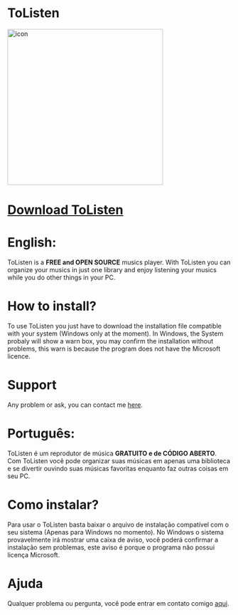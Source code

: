 # ToListen
<img src="https://github.com/DuckCoder1101/ToListen/blob/main/public/icons/icon.png?raw=true" width="350" height="350" alt="icon">

# [Download ToListen](https://github.com/DuckCoder1101/ToListen/releases)

# English:
ToListen is a **FREE and OPEN SOURCE** musics player. 
With ToListen you can organize your musics in just one library and enjoy listening your musics while you do other things in your PC.

# How to install?
To use ToListen you just have to download the installation file compatible with your system (Windows only at the moment).
In Windows, the System probaly will show a warn box, you may confirm the installation without problems, this warn is because the program does not have the Microsoft licence.

# Support
Any problem or ask, you can contact me [here](https://github.com/DuckCoder1101/ToListen/issues).

# Português:
ToListen é um reprodutor de música **GRATUITO e de CÓDIGO ABERTO**.
Com ToListen você pode organizar suas músicas em apenas uma biblioteca e se divertir ouvindo suas músicas favoritas enquanto faz outras coisas em seu PC.

# Como instalar?
Para usar o ToListen basta baixar o arquivo de instalação compatível com o seu sistema (Apenas para Windows no momento).
No Windows o sistema provavelmente irá mostrar uma caixa de aviso, você poderá confirmar a instalação sem problemas, este aviso é porque o programa não possui licença Microsoft.

# Ajuda
Qualquer problema ou pergunta, você pode entrar em contato comigo [aqui](https://github.com/DuckCoder1101/ToListen/issues).